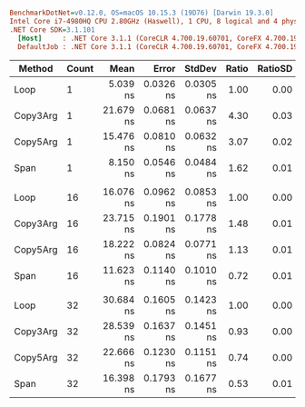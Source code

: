 ﻿```ini

BenchmarkDotNet=v0.12.0, OS=macOS 10.15.3 (19D76) [Darwin 19.3.0]
Intel Core i7-4980HQ CPU 2.80GHz (Haswell), 1 CPU, 8 logical and 4 physical cores
.NET Core SDK=3.1.101
  [Host]     : .NET Core 3.1.1 (CoreCLR 4.700.19.60701, CoreFX 4.700.19.60801), X64 RyuJIT
  DefaultJob : .NET Core 3.1.1 (CoreCLR 4.700.19.60701, CoreFX 4.700.19.60801), X64 RyuJIT
```

|   Method | Count |      Mean |     Error |    StdDev | Ratio | RatioSD |
|--------- |------ |----------:|----------:|----------:|------:|--------:|
|     Loop |     1 |  5.039 ns | 0.0326 ns | 0.0305 ns |  1.00 |    0.00 |
| Copy3Arg |     1 | 21.679 ns | 0.0681 ns | 0.0637 ns |  4.30 |    0.03 |
| Copy5Arg |     1 | 15.476 ns | 0.0810 ns | 0.0632 ns |  3.07 |    0.02 |
|     Span |     1 |  8.150 ns | 0.0546 ns | 0.0484 ns |  1.62 |    0.01 |
|          |       |           |           |           |       |         |
|     Loop |    16 | 16.076 ns | 0.0962 ns | 0.0853 ns |  1.00 |    0.00 |
| Copy3Arg |    16 | 23.715 ns | 0.1901 ns | 0.1778 ns |  1.48 |    0.01 |
| Copy5Arg |    16 | 18.222 ns | 0.0824 ns | 0.0771 ns |  1.13 |    0.01 |
|     Span |    16 | 11.623 ns | 0.1140 ns | 0.1010 ns |  0.72 |    0.01 |
|          |       |           |           |           |       |         |
|     Loop |    32 | 30.684 ns | 0.1605 ns | 0.1423 ns |  1.00 |    0.00 |
| Copy3Arg |    32 | 28.539 ns | 0.1637 ns | 0.1451 ns |  0.93 |    0.00 |
| Copy5Arg |    32 | 22.666 ns | 0.1230 ns | 0.1151 ns |  0.74 |    0.00 |
|     Span |    32 | 16.398 ns | 0.1793 ns | 0.1677 ns |  0.53 |    0.01 |
